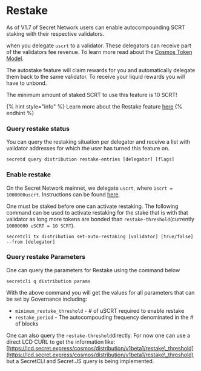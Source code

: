 # Restake

As of V1.7 of Secret Network users can enable autocompounding SCRT staking with their respective validators.

when you delegate `uscrt` to a validator. These delegators can receive part of the validators fee revenue. To learn more read about the [Cosmos Token Model](https://github.com/cosmos/cosmos/raw/master/Cosmos\_Token\_Model.pdf).

The autostake feature will claim rewards for you and automatically delegate them back to the same validator. To receive your liquid rewards you will have to unbond.

The minimum amount of staked SCRT to use this feature is 10 SCRT!

{% hint style="info" %}
Learn more about the Restake feature [here](../../development/secret-contract-fundamentals/available-native-features-modules/auto-restaking.md)
{% endhint %}

### Query restake status <a href="#query-validators" id="query-validators"></a>

You can query the restaking situation per delegator and receive a list with validator addresses for which the user has turned this feature on.

```
secretd query distribution restake-entries [delegator] [flags]
```

### Enable restake <a href="#bond-tokens" id="bond-tokens"></a>

On the Secret Network mainnet, we delegate `uscrt`, where `1scrt = 1000000uscrt`. Instructions can be found [here](delegating.md).

One must be staked before one can activate restaking. The following command can be used to activate restaking for the stake that is with that validator as long more tokens are bonded than `restake-threshold`(currently `10000000 uSCRT = 10 SCRT`).

```
secretcli tx distribution set-auto-restaking [validator] [true/false] --from [delegator]
```

### Query restake Parameters

One can query the parameters for Restake using the command below

```
secretcli q distribution params
```

With the above command you will get the values for all parameters that can be set by Governance including:

* &#x20;`minimum_restake_threshold` - # of uSCRT required to enable restake
* `restake_period` - The autocompouding frequency denominated in the # of blocks

One can also query the `restake-threshold`directly. For now one can use a direct LCD CURL to get the information like: [https://lcd.secret.express/cosmos/distribution/v1beta1/restake\_threshold](https://lcd.secret.express/cosmos/distribution/v1beta1/restake\_threshold) but a SecretCLI and Secret.JS query is being implemented.
